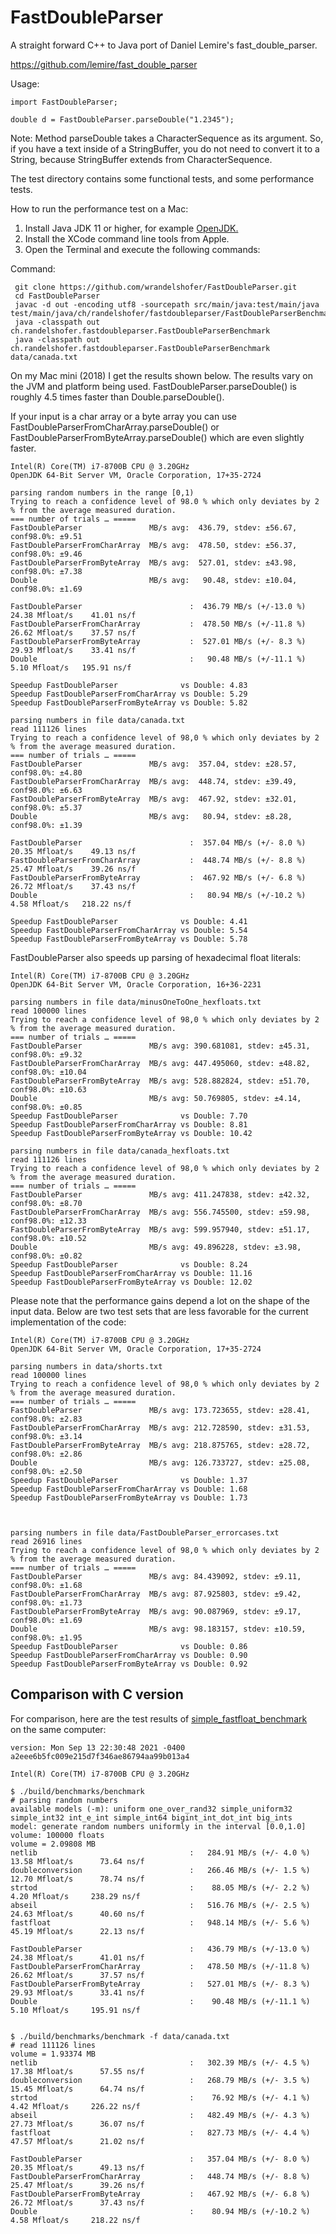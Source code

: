 # FastDoubleParser

A straight forward C++ to Java port of Daniel Lemire's fast_double_parser.

https://github.com/lemire/fast_double_parser

Usage:

    import FastDoubleParser;

    double d = FastDoubleParser.parseDouble("1.2345");

Note: Method parseDouble takes a CharacterSequence as its argument. So, if you have a text inside of a StringBuffer, you
do not need to convert it to a String, because StringBuffer extends from CharacterSequence.

The test directory contains some functional tests, and some performance tests.

How to run the performance test on a Mac:

1. Install Java JDK 11 or higher, for example [OpenJDK.](https://jdk.java.net/16/)
2. Install the XCode command line tools from Apple.
3. Open the Terminal and execute the following commands:

Command:

     git clone https://github.com/wrandelshofer/FastDoubleParser.git
     cd FastDoubleParser 
     javac -d out -encoding utf8 -sourcepath src/main/java:test/main/java test/main/java/ch/randelshofer/fastdoubleparser/FastDoubleParserBenchmark.java 
     java -classpath out ch.randelshofer.fastdoubleparser.FastDoubleParserBenchmark 
     java -classpath out ch.randelshofer.fastdoubleparser.FastDoubleParserBenchmark data/canada.txt

On my Mac mini (2018) I get the results shown below. The results vary on the JVM and platform being used.
FastDoubleParser.parseDouble() is roughly 4.5 times faster than Double.parseDouble().

If your input is a char array or a byte array you can use FastDoubleParserFromCharArray.parseDouble() or
FastDoubleParserFromByteArray.parseDouble() which are even slightly faster.

    Intel(R) Core(TM) i7-8700B CPU @ 3.20GHz
    OpenJDK 64-Bit Server VM, Oracle Corporation, 17+35-2724
    
    parsing random numbers in the range [0,1)
    Trying to reach a confidence level of 98.0 % which only deviates by 2 % from the average measured duration.
    === number of trials … =====
    FastDoubleParser               MB/s avg:  436.79, stdev: ±56.67, conf98.0%: ±9.51
    FastDoubleParserFromCharArray  MB/s avg:  478.50, stdev: ±56.37, conf98.0%: ±9.46
    FastDoubleParserFromByteArray  MB/s avg:  527.01, stdev: ±43.98, conf98.0%: ±7.38
    Double                         MB/s avg:   90.48, stdev: ±10.04, conf98.0%: ±1.69
    
    FastDoubleParser                        :  436.79 MB/s (+/-13.0 %)    24.38 Mfloat/s    41.01 ns/f
    FastDoubleParserFromCharArray           :  478.50 MB/s (+/-11.8 %)    26.62 Mfloat/s    37.57 ns/f
    FastDoubleParserFromByteArray           :  527.01 MB/s (+/- 8.3 %)    29.93 Mfloat/s    33.41 ns/f
    Double                                  :   90.48 MB/s (+/-11.1 %)     5.10 Mfloat/s   195.91 ns/f
    
    Speedup FastDoubleParser              vs Double: 4.83
    Speedup FastDoubleParserFromCharArray vs Double: 5.29
    Speedup FastDoubleParserFromByteArray vs Double: 5.82

    parsing numbers in file data/canada.txt
    read 111126 lines
    Trying to reach a confidence level of 98,0 % which only deviates by 2 % from the average measured duration.
    === number of trials … =====
    FastDoubleParser               MB/s avg:  357.04, stdev: ±28.57, conf98.0%: ±4.80
    FastDoubleParserFromCharArray  MB/s avg:  448.74, stdev: ±39.49, conf98.0%: ±6.63
    FastDoubleParserFromByteArray  MB/s avg:  467.92, stdev: ±32.01, conf98.0%: ±5.37
    Double                         MB/s avg:   80.94, stdev: ±8.28, conf98.0%: ±1.39
    
    FastDoubleParser                        :  357.04 MB/s (+/- 8.0 %)    20.35 Mfloat/s    49.13 ns/f
    FastDoubleParserFromCharArray           :  448.74 MB/s (+/- 8.8 %)    25.47 Mfloat/s    39.26 ns/f
    FastDoubleParserFromByteArray           :  467.92 MB/s (+/- 6.8 %)    26.72 Mfloat/s    37.43 ns/f
    Double                                  :   80.94 MB/s (+/-10.2 %)     4.58 Mfloat/s   218.22 ns/f
    
    Speedup FastDoubleParser              vs Double: 4.41
    Speedup FastDoubleParserFromCharArray vs Double: 5.54
    Speedup FastDoubleParserFromByteArray vs Double: 5.78

FastDoubleParser also speeds up parsing of hexadecimal float literals:

    Intel(R) Core(TM) i7-8700B CPU @ 3.20GHz
    OpenJDK 64-Bit Server VM, Oracle Corporation, 16+36-2231

    parsing numbers in file data/minusOneToOne_hexfloats.txt
    read 100000 lines
    Trying to reach a confidence level of 98,0 % which only deviates by 2 % from the average measured duration.
    === number of trials … =====
    FastDoubleParser               MB/s avg: 390.681081, stdev: ±45.31, conf98.0%: ±9.32
    FastDoubleParserFromCharArray  MB/s avg: 447.495060, stdev: ±48.82, conf98.0%: ±10.04
    FastDoubleParserFromByteArray  MB/s avg: 528.882824, stdev: ±51.70, conf98.0%: ±10.63
    Double                         MB/s avg: 50.769805, stdev: ±4.14, conf98.0%: ±0.85
    Speedup FastDoubleParser              vs Double: 7.70
    Speedup FastDoubleParserFromCharArray vs Double: 8.81
    Speedup FastDoubleParserFromByteArray vs Double: 10.42

    parsing numbers in file data/canada_hexfloats.txt
    read 111126 lines
    Trying to reach a confidence level of 98,0 % which only deviates by 2 % from the average measured duration.
    === number of trials … =====
    FastDoubleParser               MB/s avg: 411.247838, stdev: ±42.32, conf98.0%: ±8.70
    FastDoubleParserFromCharArray  MB/s avg: 556.745500, stdev: ±59.98, conf98.0%: ±12.33
    FastDoubleParserFromByteArray  MB/s avg: 599.957940, stdev: ±51.17, conf98.0%: ±10.52
    Double                         MB/s avg: 49.896228, stdev: ±3.98, conf98.0%: ±0.82
    Speedup FastDoubleParser              vs Double: 8.24
    Speedup FastDoubleParserFromCharArray vs Double: 11.16
    Speedup FastDoubleParserFromByteArray vs Double: 12.02

Please note that the performance gains depend a lot on the shape of the input
data. Below are two test sets that are less favorable for the current implementation
of the code:

    Intel(R) Core(TM) i7-8700B CPU @ 3.20GHz
    OpenJDK 64-Bit Server VM, Oracle Corporation, 17+35-2724

    parsing numbers in data/shorts.txt
    read 100000 lines
    Trying to reach a confidence level of 98,0 % which only deviates by 2 % from the average measured duration.
    === number of trials … =====
    FastDoubleParser               MB/s avg: 173.723655, stdev: ±28.41, conf98.0%: ±2.83
    FastDoubleParserFromCharArray  MB/s avg: 212.728590, stdev: ±31.53, conf98.0%: ±3.14
    FastDoubleParserFromByteArray  MB/s avg: 218.875765, stdev: ±28.72, conf98.0%: ±2.86
    Double                         MB/s avg: 126.733727, stdev: ±25.08, conf98.0%: ±2.50
    Speedup FastDoubleParser              vs Double: 1.37
    Speedup FastDoubleParserFromCharArray vs Double: 1.68
    Speedup FastDoubleParserFromByteArray vs Double: 1.73
    


    parsing numbers in file data/FastDoubleParser_errorcases.txt
    read 26916 lines
    Trying to reach a confidence level of 98,0 % which only deviates by 2 % from the average measured duration.
    === number of trials … =====
    FastDoubleParser               MB/s avg: 84.439092, stdev: ±9.11, conf98.0%: ±1.68
    FastDoubleParserFromCharArray  MB/s avg: 87.925803, stdev: ±9.42, conf98.0%: ±1.73
    FastDoubleParserFromByteArray  MB/s avg: 90.087969, stdev: ±9.17, conf98.0%: ±1.69
    Double                         MB/s avg: 98.183157, stdev: ±10.59, conf98.0%: ±1.95
    Speedup FastDoubleParser              vs Double: 0.86
    Speedup FastDoubleParserFromCharArray vs Double: 0.90
    Speedup FastDoubleParserFromByteArray vs Double: 0.92

## Comparison with C version

For comparison, here are the test results
of [simple_fastfloat_benchmark](https://github.com/lemire/simple_fastfloat_benchmark)  
on the same computer:

    version: Mon Sep 13 22:30:48 2021 -0400 a2eee6b5fc009e215d7f346ae86794aa99b013a4

    Intel(R) Core(TM) i7-8700B CPU @ 3.20GHz

    $ ./build/benchmarks/benchmark
    # parsing random numbers
    available models (-m): uniform one_over_rand32 simple_uniform32 simple_int32 int_e_int simple_int64 bigint_int_dot_int big_ints
    model: generate random numbers uniformly in the interval [0.0,1.0]
    volume: 100000 floats
    volume = 2.09808 MB
    netlib                                  :   284.91 MB/s (+/- 4.0 %)    13.58 Mfloat/s      73.64 ns/f
    doubleconversion                        :   266.46 MB/s (+/- 1.5 %)    12.70 Mfloat/s      78.74 ns/f
    strtod                                  :    88.05 MB/s (+/- 2.2 %)     4.20 Mfloat/s     238.29 ns/f
    abseil                                  :   516.76 MB/s (+/- 2.5 %)    24.63 Mfloat/s      40.60 ns/f
    fastfloat                               :   948.14 MB/s (+/- 5.6 %)    45.19 Mfloat/s      22.13 ns/f

    FastDoubleParser                        :   436.79 MB/s (+/-13.0 %)    24.38 Mfloat/s      41.01 ns/f
    FastDoubleParserFromCharArray           :   478.50 MB/s (+/-11.8 %)    26.62 Mfloat/s      37.57 ns/f
    FastDoubleParserFromByteArray           :   527.01 MB/s (+/- 8.3 %)    29.93 Mfloat/s      33.41 ns/f
    Double                                  :    90.48 MB/s (+/-11.1 %)     5.10 Mfloat/s     195.91 ns/f


    $ ./build/benchmarks/benchmark -f data/canada.txt
    # read 111126 lines
    volume = 1.93374 MB
    netlib                                  :   302.39 MB/s (+/- 4.5 %)    17.38 Mfloat/s      57.55 ns/f
    doubleconversion                        :   268.79 MB/s (+/- 3.5 %)    15.45 Mfloat/s      64.74 ns/f
    strtod                                  :    76.92 MB/s (+/- 4.1 %)     4.42 Mfloat/s     226.22 ns/f
    abseil                                  :   482.49 MB/s (+/- 4.3 %)    27.73 Mfloat/s      36.07 ns/f
    fastfloat                               :   827.73 MB/s (+/- 4.4 %)    47.57 Mfloat/s      21.02 ns/f 

    FastDoubleParser                        :   357.04 MB/s (+/- 8.0 %)    20.35 Mfloat/s      49.13 ns/f
    FastDoubleParserFromCharArray           :   448.74 MB/s (+/- 8.8 %)    25.47 Mfloat/s      39.26 ns/f
    FastDoubleParserFromByteArray           :   467.92 MB/s (+/- 6.8 %)    26.72 Mfloat/s      37.43 ns/f
    Double                                  :    80.94 MB/s (+/-10.2 %)     4.58 Mfloat/s     218.22 ns/f

